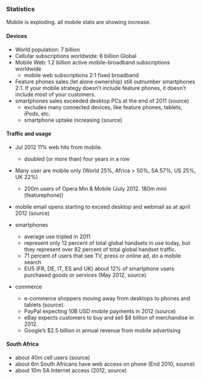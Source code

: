 ### Statistics

Mobile is exploding. all mobile stats are showing increase.

#### Devices

* World population: 7 billion
* Cellular subscriptions worldwide: 6 billion Global
* Mobile Web: 1.2 billion active mobile-broadband subscriptions worldwide
	* mobile web subscriptions 2:1 fixed broadband
* Feature phones sales (let alone ownership) still outnumber smartphones 2:1. If your mobile strategy doesn’t include feature phones, it doesn’t include most of your customers.
* smartphones sales exceeded desktop PCs at the end of 2011 (source)
	* excludes many connected devices, like feature phones, tablets, iPods, etc.
	* smartphone uptake increasing (source)

#### Traffic and usage

* Jul 2012 11% web hits from mobile.
	* doubled (or more than) four years in a row
* Many user are mobile only (World 25%, Africa > 50%, SA 57%, US 25%, UK 22%)
	* 200m users of Opera Min & Mobile (July 2012. 180m mini (featurephone))
* mobile email opens starting to exceed desktop and webmail as at april 2012 (source)

* smartphones 
	* average use tripled in 2011
	* represent only 12 percent of total global handsets in use today, but they represent over 82 percent of total global handset traffic.
	* 71 percent of users that see TV, press or online ad, do a mobile search
	* EU5 (FR, DE, IT, ES and UK) about 12% of smartphone users purchased goods or services (May 2012, source)
	
* commerce
	* e-commerce shoppers moving away from desktops to phones and tablets (source).
	* PayPal expecting 10B USD mobile payments in 2012 (source)
	* eBay expects customers to buy and sell $8 billion of merchandise in 2012.
	* Google’s $2.5 billion in annual revenue from mobile advertising

#### South Africa

* about 40m cell users (source)
* about 6m South Africans have web access on phone (End 2010, source)
* about 10m SA Internet access (2012, source)